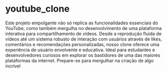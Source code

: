 # youtube_clone


Este projeto empolgante não só replica as funcionalidades essenciais do YouTube, como também mergulha no desenvolvimento de uma plataforma interativa para compartilhamento de vídeos. Desde a reprodução fluida de vídeos até um sistema robusto de interação com usuários através de likes, comentários e recomendações personalizadas, nosso clone oferece uma experiência de usuário envolvente e educativa. Ideal para estudantes e desenvolvedores curiosos em explorar os bastidores de uma das maiores plataformas da internet. Prepare-se para mergulhar na criação de algo incrível